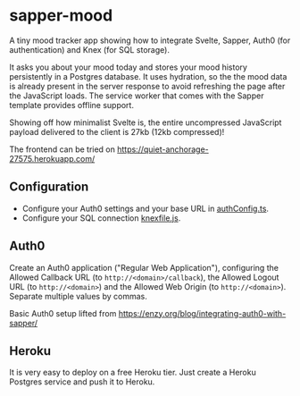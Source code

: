 # sapper-mood

A tiny mood tracker app showing how to integrate Svelte, Sapper, Auth0 (for authentication) and Knex (for SQL storage).

It asks you about your mood today and stores your mood history persistently in a Postgres database. It uses hydration, so the the mood data is already present in the server response to avoid refreshing the page after the JavaScript loads. The service worker that comes with the Sapper template provides offline support.

Showing off how minimalist Svelte is, the entire uncompressed JavaScript payload delivered to the client is 27kb (12kb compressed)!

The frontend can be tried on https://quiet-anchorage-27575.herokuapp.com/

## Configuration

* Configure your Auth0 settings and your base URL in [authConfig.ts](src/authConfig.ts).
* Configure your SQL connection [knexfile.js](./knexfile.js).

## Auth0

Create an Auth0 application ("Regular Web Application"), configuring the Allowed Callback URL (to `http://<domain>/callback`), the Allowed Logout URL (to `http://<domain>`) and the Allowed Web Origin (to `http://<domain>`). Separate multiple values by commas.

Basic Auth0 setup lifted from https://enzy.org/blog/integrating-auth0-with-sapper/

## Heroku

It is very easy to deploy on a free Heroku tier. Just create a Heroku Postgres service and push it to Heroku.
